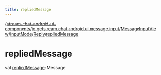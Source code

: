 ```yaml
---
title: repliedMessage
---
```

/[stream-chat-android-ui-components](../../../../index.md)/[io.getstream.chat.android.ui.message.input](../../../index.md)/[MessageInputView](../../index.md)/[InputMode](../index.md)/[Reply](index.md)/[repliedMessage](repliedMessage.md)  
  
  
  
# repliedMessage  
val [repliedMessage](repliedMessage.md): Message

